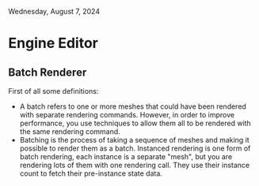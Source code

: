 Wednesday, August  7, 2024

# Engine Editor

## Batch Renderer

First of all some definitions:

* A batch refers to one or more meshes that could have been rendered with separate rendering commands. However, in order to improve performance, you use techniques to allow them all to be rendered with the same rendering command.
* Batching is the process of taking a sequence of meshes and making it possible to render them as a batch. Instanced rendering is one form of batch rendering, each instance is a separate "mesh", but you are rendering lots of them with one rendering call. They use their instance count to fetch their pre-instance state data.


